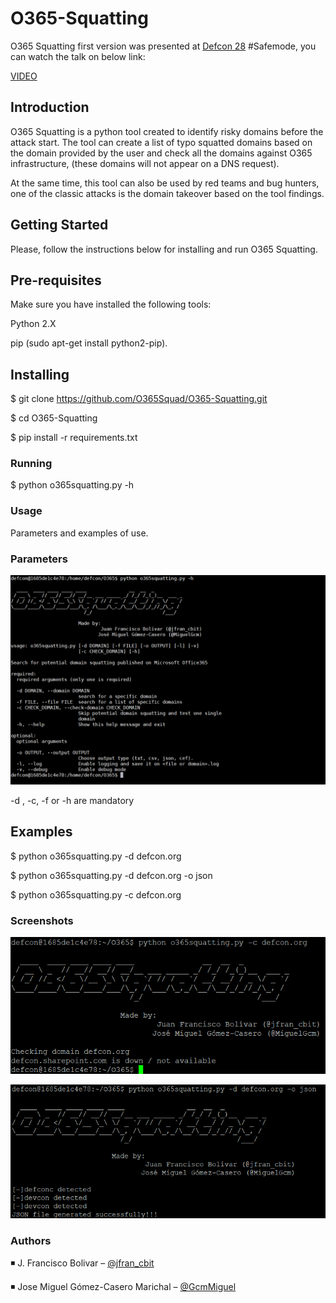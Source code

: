 # O365-Squatting

O365 Squatting first version was presented at [Defcon 28](https://www.defcon.org/) #Safemode, you can watch the talk on below link:

[VIDEO](https://www.twitch.tv/videos/704253092?t=0h17m20s)

## Introduction
O365 Squatting is a python tool created to identify risky domains before the attack start. The tool can create a list of typo squatted domains based on the domain provided by the user and check all the domains against O365 infrastructure, (these domains will not appear on a DNS request).

At the same time, this tool can also be used by red teams and bug hunters, one of the classic attacks is the domain takeover based on the tool findings.

## Getting Started
Please, follow the instructions below for installing and run O365 Squatting.

## Pre-requisites
Make sure you have installed the following tools:

Python 2.X

pip (sudo apt-get install python2-pip).

## Installing

$ git clone https://github.com/O365Squad/O365-Squatting.git

$ cd O365-Squatting

$ pip install -r requirements.txt

### Running

$ python o365squatting.py -h

### Usage
Parameters and examples of use.

### Parameters

![alt text](https://github.com/O365Squad/O365-Squatting/blob/master/img/options.png)

-d , -c, -f or -h are mandatory

## Examples

$ python o365squatting.py -d defcon.org

$ python o365squatting.py -d defcon.org -o json

$ python o365squatting.py -c defcon.org 



### Screenshots

![alt text](https://github.com/O365Squad/O365-Squatting/blob/master/img/check.png)

![alt text](https://github.com/O365Squad/O365-Squatting/blob/master/img/json.PNG)

### Authors

:black_medium_small_square: J. Francisco Bolivar – [@jfran_cbit](https://twitter.com/JFran_cbit)

:black_medium_small_square: Jose Miguel Gómez-Casero Marichal – [@GcmMiguel](https://twitter.com/GcmMiguel
) 

